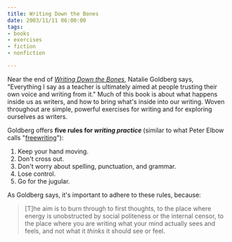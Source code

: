```yaml
--- 
title: Writing Down the Bones
date: 2003/11/11 06:00:00
tags: 
- books
- exercises
- fiction
- nonfiction

---
```


Near the end of  <em><a href="http://www.amazon.com/exec/obidos/ASIN/0877733759/dalehemer-20">Writing Down the Bones</a></em>,  Natalie Goldberg says, "Everything I say as a teacher is ultimately aimed at people trusting their own voice and writing from it." Much of this book is about what happens inside us as writers, and how to bring what's inside into our writing. Woven throughout are simple, powerful exercises for writing and for exploring ourselves as writers.

Goldberg offers <strong> five rules for <em>writing practice</em></strong><em><strong> </strong></em>(similar to what Peter Elbow calls "<a href="http://www.dhemery.com/dalewriting/2003/11/writing_with_power">freewriting</a>"):
<ol>
	<li>Keep your hand moving.</li>
	<li>Don't cross out.</li>
	<li>Don't worry about spelling, punctuation, and grammar.</li>
	<li>Lose control.</li>
	<li>Go for the jugular.</li>
</ol>
As Goldberg says, it's important to adhere to these rules, because:
<blockquote> [T]he aim is to burn through to first thoughts, to the place where energy is unobstructed by social politeness or the internal censor, to the place where you are writing what your mind actually sees and feels, and not what it <em>thinks</em> it should see or feel.</blockquote>
